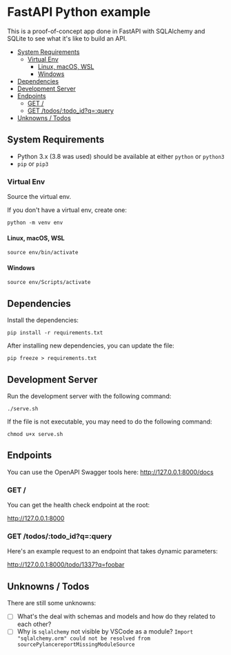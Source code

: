 # FastAPI Python example

This is a proof-of-concept app done in FastAPI with SQLAlchemy and SQLite to see what it's like to build an API.

- [System Requirements](#system-requirements)
  - [Virtual Env](#virtual-env)
    - [Linux, macOS, WSL](#linux-macos-wsl)
    - [Windows](#windows)
- [Dependencies](#dependencies)
- [Development Server](#development-server)
- [Endpoints](#endpoints)
  - [GET /](#get-)
  - [GET /todos/:todo\_id?q=:query](#get-todostodo_idqquery)
- [Unknowns / Todos](#unknowns--todos)



## System Requirements

- Python 3.x (3.8 was used) should be available at either `python` or `python3`
- `pip` or `pip3`


### Virtual Env

Source the virtual env.

If you don't have a virtual env, create one:

    python -m venv env

#### Linux, macOS, WSL

    source env/bin/activate

#### Windows

    source env/Scripts/activate


## Dependencies

Install the dependencies:

    pip install -r requirements.txt

After installing new dependencies, you can update the file:

    pip freeze > requirements.txt


## Development Server

Run the development server with the following command:

    ./serve.sh

If the file is not executable, you may need to do the following command:

    chmod u+x serve.sh

## Endpoints

You can use the OpenAPI Swagger tools here: http://127.0.0.1:8000/docs


### GET /

You can get the health check endpoint at the root:

http://127.0.0.1:8000


### GET /todos/:todo_id?q=:query

Here's an example request to an endpoint that takes dynamic parameters:

http://127.0.0.1:8000/todo/1337?q=foobar


## Unknowns / Todos

There are still some unknowns:

- [ ] What's the deal with schemas and models and how do they related to each other?
- [ ] Why is `sqlalchemy` not visible by VSCode as a module? `Import "sqlalchemy.orm" could not be resolved from sourcePylancereportMissingModuleSource`
